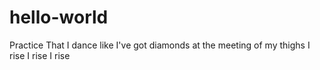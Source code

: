 # hello-world
Practice
That I dance like I've got diamonds at the meeting of my thighs
I rise
I rise
I rise

